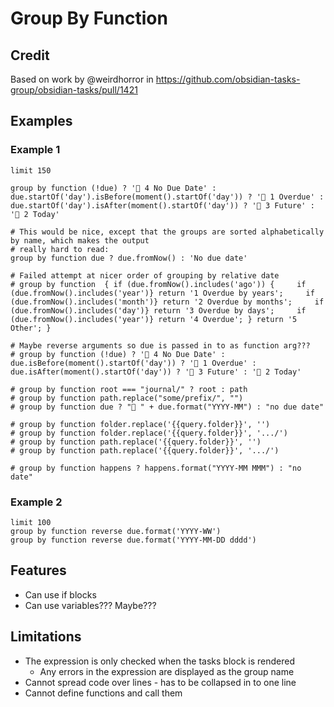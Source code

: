 # Group By Function

## Credit

Based on work by @weirdhorror in <https://github.com/obsidian-tasks-group/obsidian-tasks/pull/1421>

## Examples

### Example 1

```tasks
limit 150

group by function (!due) ? '📅 4 No Due Date' : due.startOf('day').isBefore(moment().startOf('day')) ? '📅 1 Overdue' : due.startOf('day').isAfter(moment().startOf('day')) ? '📅 3 Future' : '📅 2 Today'

# This would be nice, except that the groups are sorted alphabetically by name, which makes the output
# really hard to read:
group by function due ? due.fromNow() : 'No due date'

# Failed attempt at nicer order of grouping by relative date
# group by function  { if (due.fromNow().includes('ago')) {     if (due.fromNow().includes('year')} return '1 Overdue by years';     if (due.fromNow().includes('month')} return '2 Overdue by months';     if (due.fromNow().includes('day')} return '3 Overdue by days';     if (due.fromNow().includes('year')} return '4 Overdue'; } return '5 Other'; }

# Maybe reverse arguments so due is passed in to as function arg???
# group by function (!due) ? '📅 4 No Due Date' : due.isBefore(moment().startOf('day')) ? '📅 1 Overdue' : due.isAfter(moment().startOf('day')) ? '📅 3 Future' : '📅 2 Today'

# group by function root === "journal/" ? root : path
# group by function path.replace("some/prefix/", "")
# group by function due ? "📅 " + due.format("YYYY-MM") : "no due date"

# group by function folder.replace('{{query.folder}}', '')
# group by function folder.replace('{{query.folder}}', '.../')
# group by function path.replace('{{query.folder}}', '')
# group by function path.replace('{{query.folder}}', '.../')

# group by function happens ? happens.format("YYYY-MM MMM") : "no  date"
```

### Example 2

```tasks
limit 100
group by function reverse due.format('YYYY-WW')
group by function reverse due.format('YYYY-MM-DD dddd')
```

## Features

- Can use if blocks
- Can use variables??? Maybe???

## Limitations

- The expression is only checked when the tasks block is rendered
  - Any errors in the expression are displayed as the group name
- Cannot spread code over lines - has to be collapsed in to one line
- Cannot define functions and call them
